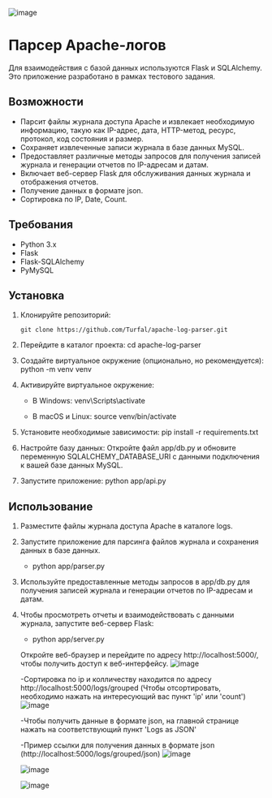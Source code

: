 ![image](https://github.com/Turfal/apache_log_parser/assets/130888083/294b324b-9ec4-4569-ab71-c1bac2eca9c1)

# Парсер Apache-логов

Для взаимодействия с базой данных используются Flask и SQLAlchemy. Это приложение разработано в рамках тестового задания.

## Возможности

- Парсит файлы журнала доступа Apache и извлекает необходимую информацию, такую как IP-адрес, дата, HTTP-метод, ресурс, протокол, код состояния и размер.
- Сохраняет извлеченные записи журнала в базе данных MySQL.
- Предоставляет различные методы запросов для получения записей журнала и генерации отчетов по IP-адресам и датам.
- Включает веб-сервер Flask для обслуживания данных журнала и отображения отчетов.
- Получение данных в формате json.
- Сортировка по IP, Date, Count.

## Требования

- Python 3.x
- Flask
- Flask-SQLAlchemy
- PyMySQL

## Установка

1. Клонируйте репозиторий:

   ```shell
   git clone https://github.com/Turfal/apache-log-parser.git
   ```
   
2. Перейдите в каталог проекта:
   cd apache-log-parser

3. Создайте виртуальное окружение (опционально, но рекомендуется):
   python -m venv venv

4. Активируйте виртуальное окружение:
   - В Windows:
     venv\Scripts\activate

   - В macOS и Linux:
     source venv/bin/activate

5. Установите необходимые зависимости:
     pip install -r requirements.txt

6. Настройте базу данных:
    Откройте файл app/db.py и обновите переменную SQLALCHEMY_DATABASE_URI с данными подключения к вашей базе данных MySQL.

7. Запустите приложение:
    python app/api.py

## Использование

1. Разместите файлы журнала доступа Apache в каталоге logs.

2. Запустите приложение для парсинга файлов журнала и сохранения данных в базе данных.
   - python app/parser.py

3. Используйте предоставленные методы запросов в app/db.py для получения записей журнала и генерации отчетов по IP-адресам и датам.

4. Чтобы просмотреть отчеты и взаимодействовать с данными журнала, запустите веб-сервер Flask:
   - python app/server.py

   Откройте веб-браузер и перейдите по адресу http://localhost:5000/, чтобы получить доступ к веб-интерфейсу.
   ![image](https://github.com/Turfal/apache_log_parser/assets/130888083/3c27111e-ddb5-4609-a9d1-ccbae9e299f8)
   
   -Сортировка по ip и колличеству находится по адресу http://localhost:5000/logs/grouped (Чтобы отсортировать, необходимо нажать на интересующий вас пункт 'ip' или 'count')
   ![image](https://github.com/Turfal/apache_log_parser/assets/130888083/b7bf7c4a-623d-48fa-80b5-e55012e0dd58)
   
   -Чтобы получить данные в формате json, на главной странице нажать на соответствующий пункт 'Logs as JSON'
   
   -Пример ссылки для получения данных в формате json (http://localhost:5000/logs/grouped/json)
   ![image](https://github.com/Turfal/apache_log_parser/assets/130888083/60ac6d14-9767-443c-8610-2afd4a5a1bc7)
   
   ![image](https://github.com/Turfal/apache_log_parser/assets/130888083/51f7ec8e-348d-4f36-880f-e357dca1df5e)
   
   ![image](https://github.com/Turfal/apache_log_parser/assets/130888083/961d097f-99d1-4c50-b22c-45d1c930de7c)


   

